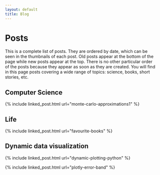 ```yaml
---
layout: default
title: Blog
---
```

# Posts

<p class="first-p">
  <span class="first-word">This is</span> a complete list of posts. They are ordered by date, which can be seen in the
  thumbnails of each post. Old posts appear at the bottom of the page while new posts appear at the top.
  There is no other particular order of the posts because they appear as soon as they are created. You will find in this
page posts covering a wide range of topics: science, books, short stories, etc.
</p>

## Computer Science
{% include linked_post.html url="monte-carlo-approximations1" %}

## Life
{% include linked_post.html url="favourite-books" %}


## Dynamic data visualization
{% include linked_post.html url="dynamic-plotting-python" %}

{% include linked_post.html url="plotly-error-band" %}
